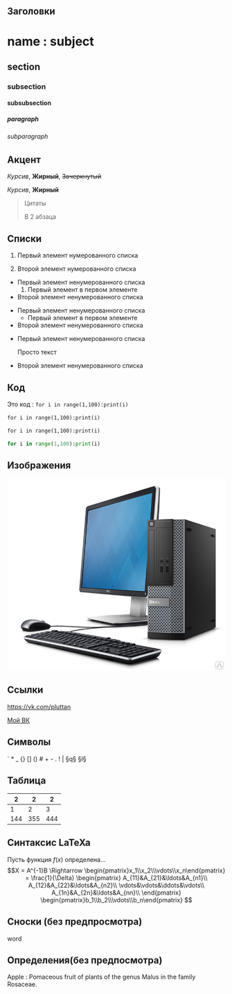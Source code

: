 <!-- ~whodo pluttan, fixii -->
<!-- ?\LaTeX{} -->
<!-- *print(1) -->

## **Заголовки**

# name : subject
## section
### subsection
#### subsubsection
##### paragraph
###### subparagraph
## **Акцент**
*Курсив*, **Жирный**, ~~Зачеркнутый~~

_Курсив_, __Жирный__

>Цитаты 
>
>В 2 абзаца

## **Списки**
<!-- ~reflist -->
1. Первый элемент нумерованного списка
   
2. Второй элемент нумерованного  списка
<!-- ~ereflist -->

* Первый элемент ненумерованного списка
  1. Первый элемент в первом элементе
* Второй элемент ненумерованного списка

- Первый элемент ненумерованного списка
    - Первый элемент в первом элементе
- Второй элемент ненумерованного списка

+ Первый элемент ненумерованного списка
  
    Просто текст

+ Второй элемент ненумерованного списка

## **Код**

Это код : `for i in range(1,100):print(i)`

```
for i in range(1,100):print(i)
```
    for i in range(1,100):print(i)

```python
for i in range(1,100):print(i)
```
## **Изображения**

![120](img/000original.jpg)

## **Ссылки**

<https://vk.com/pluttan>

[Мой ВК](https://vk.com/pluttan)

## **Символы**
 \` \* \_ \{} \[] \() \# \+ \- \. \! \| §q§ §l§

## **Таблица**

| 2   | 2   | 2   |
| --- | --- | --- |
| 1   | 2   | 3   |
| 144 | 355 | 444 |

## **Синтаксис LaTeXa**

Пусть функция $f(x)$ определена...
$$X = A^{-1}B \Rightarrow \begin{pmatrix}x_1\\x_2\\\vdots\\x_n\end{pmatrix} = \frac{1}{\Delta}
\begin{pmatrix}
    A_{11}&A_{21}&\ldots&A_{n1}\\
    A_{12}&A_{22}&\ldots&A_{n2}\\
    \vdots&\vdots&\ddots&\vdots\\
    A_{1n}&A_{2n}&\ldots&A_{nn}\\
\end{pmatrix}
\begin{pmatrix}b_1\\b_2\\\vdots\\b_n\end{pmatrix}
$$

## **Сноски (без предпросмотра)**
word <!-- ~note define word -->

## **Определения(без предпосмотра)**

Apple
:   Pomaceous fruit of plants of the genus Malus in 
    the family Rosaceae.